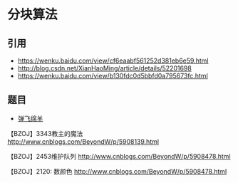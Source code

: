 # 分块算法




## 引用

 - https://wenku.baidu.com/view/cf6eaabf561252d381eb6e59.html
 - http://blog.csdn.net/XianHaoMing/article/details/52201698
 - https://wenku.baidu.com/view/b130fdc0d5bbfd0a795673fc.html

## 题目

 - [弹飞绵羊](http://www.lydsy.com/JudgeOnline/problem.php?id=2002)

【BZOJ】3343教主的魔法 http://www.cnblogs.com/BeyondW/p/5908139.html

【BZOJ】2453维护队列  http://www.cnblogs.com/BeyondW/p/5908478.html

【BZOJ】2120: 数颜色  http://www.cnblogs.com/BeyondW/p/5908478.html
